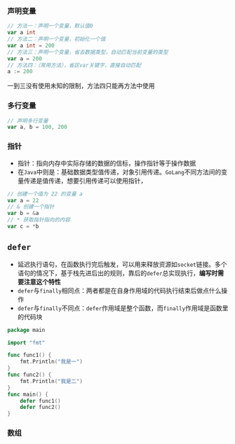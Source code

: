 





### 声明变量

```go
// 方法一：声明一个变量，默认值0
var a int
// 方法二：声明一个变量，初始化一个值
var a int = 200
// 方法三：声明一个变量，省去数据类型，自动匹配当前变量的类型
var a = 200
// 方法四：（常用方法），省区var关键字，直接自动匹配
a := 200
```

一到三没有使用未知的限制，方法四只能再方法中使用

### 多行变量

```go
// 声明多行变量
var a, b = 100, 200	
```



### 指针

- 指针：指向内存中实际存储的数据的信标，操作指针等于操作数据
- 在`Java`中则是：基础数据类型值传递，对象引用传递。`GoLang`不同方法间的变量传递是值传递，想要引用传递可以使用指针，

```go
// 创建一个值为 22 的变量 a
var a = 22
// & 创建一个指针
var b = &a
// * 获取指针指向的内容
var c = *b
```



## `defer`

- 延迟执行语句，在函数执行完后触发，可以用来释放资源如`socket`链接。多个语句的情况下，基于栈先进后出的规则，靠后的`defer`总实现执行，**编写时需要注意这个特性**
- `defer`与`finally`相同点：两者都是在自身作用域的代码执行结束后做点什么操作
- `defer`与`finally`不同点：`defer`作用域是整个函数，而`finally`作用域是函数里的代码块

```go
package main

import "fmt"

func func1() {
	fmt.Println("我是一")
}
func func2() {
	fmt.Println("我是二")
}
func main() {
	defer func1()
	defer func2()
}
```



### 数组

```go
	
```





```go
	
```





```go
	
```





```go
	
```





```go
	
```





```go
	
```





```go
	
```





```go
	
```





```go
	
```





```go
	
```





```go
	
```





```go
	
```





```go
	
```

